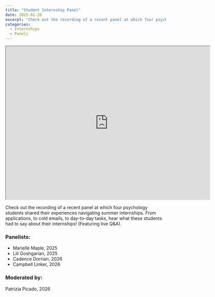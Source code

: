 ```yaml
---
title: "Student Internship Panel"
date: 2025-02-26
excerpt: "Check out the recording of a recent panel at which four psychology students shared their experiences navigating summer internships..."
categories:
  - Internships
  - Panels
---
```


<iframe src="https://drive.google.com/file/d/1bsa0Q14jCYmItPZNHodxijBnZLrILRmi/preview" width="640" height="480" allow="autoplay"></iframe>

Check out the recording of a recent panel at which four psychology students shared their experiences navigating summer internships. 
From applications, to cold emails, to day-to-day tasks, hear what these students had to say about their internships! 
(Featuring live Q&A).

### Panelists:
  -  Marielle Maple, 2025
  - Lili Goshgarian, 2025
  - Cadence Dorrian, 2026
  - Campbell Linker, 2026

### Moderated by:
Patrizia Picado, 2026
